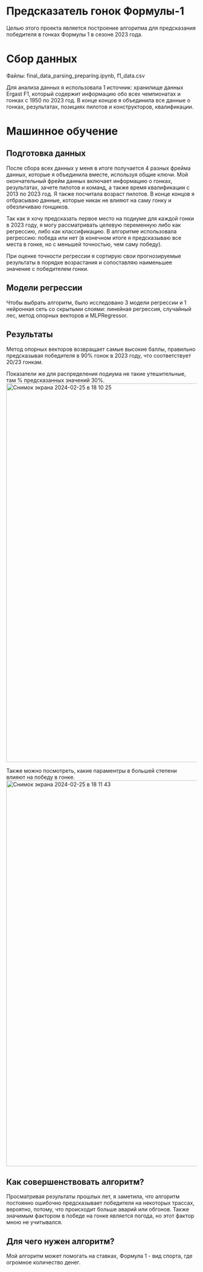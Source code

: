 # Предсказатель гонок Формулы-1
Целью этого проекта является построение алгоритма для предсказания победителя в гонках Формулы 1 в сезоне 2023 года.
# Сбор данных
Файлы: final_data_parsing_preparing.ipynb, f1_data.csv

Для анализа данных я использовала 1 источник: хранилище данных Ergast F1, который содержит информацию обо всех чемпионатах и гонках с 1950 по 2023 год. В конце концов я объединила все данные о гонках, результатах, позициях пилотов и конструкторов, квалификации.
# Машинное обучение
## Подготовка данных
После сбора всех данных у меня в итоге получается 4 разных фрейма данных, которые я объединила вместе, используя общие ключи. Мой окончательный фрейм данных включает информацию о гонках, результатах, зачете пилотов и команд, а также время квалификации с 2013 по 2023 год. Я также посчитала возраст пилотов. В конце концов я отбрасываю данные, которые никак не влияют на саму гонку и обезличиваю гонщиков.

Так как я хочу предсказать первое место на подиуме для каждой гонки в 2023 году, я могу рассматривать целевую переменную либо как регрессию, либо как классификацию. В алгоритме использовала регрессию: победа или нет (в конечном итоге я предсказываю все места в гонке, но с меньшей точностью, чем саму победу). 

При оценке точности регрессии я сортирую свои прогнозируемые результаты в порядке возрастания и сопоставляю наименьшее значение с победителем гонки. 
## Модели регрессии
Чтобы выбрать алгоритм, было исследовано 3 модели регрессии и 1 нейронная сеть со скрытыми слоями: линейная регрессия, случайный лес, метод опорных векторов и MLPRegressor.
## Результаты
Метод опорных векторов возвращает самые высокие баллы, правильно предсказывая победителя в 90% гонок в 2023 году, что соответствует 20/23 гонкам.

Показатели же для распределения подиума не такие утешительные, там % предсказанных значений 30%.
<img width="1000" alt="Снимок экрана 2024-02-25 в 18 10 25" src="https://github.com/rrnasyrova/f1_prediction/assets/147197076/6bf3df43-deb9-4d87-947c-62fb7390fc65">

Также можно посмотреть, какие параментры в большей степени влияют на победу в гонке.
<img width="1019" alt="Снимок экрана 2024-02-25 в 18 11 43" src="https://github.com/rrnasyrova/f1_prediction/assets/147197076/2213b796-b88a-4d5c-9f93-a713e95df373">
## Как совершенствовать алгоритм?
Просматривая результаты прошлых лет, я заметила, что алгоритм постоянно ошибочно предсказывает победителя на некоторых трассах, вероятно, потому, что происходит больше аварий или обгонов. Также значимым фактором в победе на гонке является погода, но этот фактор мною не учитывался.
## Для чего нужен алгоритм?
Мой алгоритм может помогать на ставках, Формула 1 - вид спорта, где огромное количество денег.
